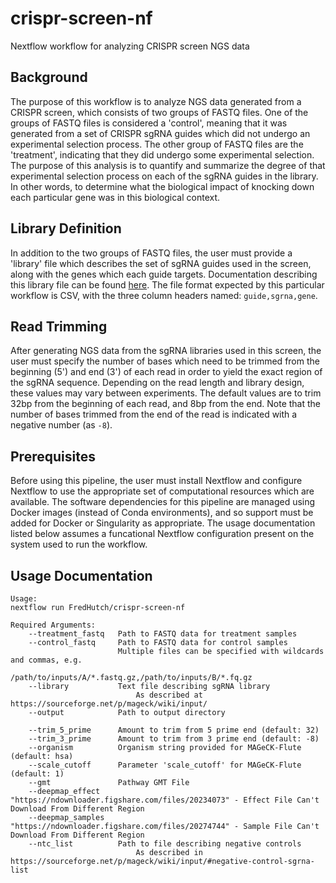 # crispr-screen-nf
Nextflow workflow for analyzing CRISPR screen NGS data

## Background

The purpose of this workflow is to analyze NGS data generated from a CRISPR screen,
which consists of two groups of FASTQ files. One of the groups of FASTQ files is
considered a 'control', meaning that it was generated from a set of CRISPR sgRNA
guides which did not undergo an experimental selection process. The other group of
FASTQ files are the 'treatment', indicating that they did undergo some experimental
selection. The purpose of this analysis is to quantify and summarize the degree of
that experimental selection process on each of the sgRNA guides in the library. In
other words, to determine what the biological impact of knocking down each particular
gene was in this biological context.

## Library Definition

In addition to the two groups of FASTQ files, the user must provide a 'library'
file which describes the set of sgRNA guides used in the screen, along with the
genes which each guide targets. Documentation describing this library file can
be found [here](https://sourceforge.net/p/mageck/wiki/input/). The file format
expected by this particular workflow is CSV, with the three column headers named:
`guide,sgrna,gene`.

## Read Trimming

After generating NGS data from the sgRNA libraries used in this screen, the user
must specify the number of bases which need to be trimmed from the beginning (5')
and end (3') of each read in order to yield the exact region of the sgRNA sequence.
Depending on the read length and library design, these values may vary between
experiments. The default values are to trim 32bp from the beginning of each read,
and 8bp from the end. Note that the number of bases trimmed from the end of the
read is indicated with a negative number (as `-8`).

## Prerequisites

Before using this pipeline, the user must install Nextflow and configure Nextflow
to use the appropriate set of computational resources which are available. The
software dependencies for this pipeline are managed using Docker images (instead
of Conda environments), and so support must be added for Docker or Singularity
as appropriate. The usage documentation listed below assumes a funcational
Nextflow configuration present on the system used to run the workflow.

## Usage Documentation

```
Usage:
nextflow run FredHutch/crispr-screen-nf

Required Arguments:
    --treatment_fastq   Path to FASTQ data for treatment samples
    --control_fastq     Path to FASTQ data for control samples
                        Multiple files can be specified with wildcards and commas, e.g.
                            /path/to/inputs/A/*.fastq.gz,/path/to/inputs/B/*.fq.gz
    --library           Text file describing sgRNA library
                            As described at https://sourceforge.net/p/mageck/wiki/input/
    --output            Path to output directory

    --trim_5_prime      Amount to trim from 5 prime end (default: 32)
    --trim_3_prime      Amount to trim from 3 prime end (default: -8)
    --organism          Organism string provided for MAGeCK-Flute (default: hsa)
    --scale_cutoff      Parameter 'scale_cutoff' for MAGeCK-Flute (default: 1)
    --gmt               Pathway GMT File
    --deepmap_effect    "https://ndownloader.figshare.com/files/20234073" - Effect File Can't Download From Different Region
    --deepmap_samples   "https://ndownloader.figshare.com/files/20274744" - Sample File Can't Download From Different Region
    --ntc_list          Path to file describing negative controls
                            As described in https://sourceforge.net/p/mageck/wiki/input/#negative-control-sgrna-list
```